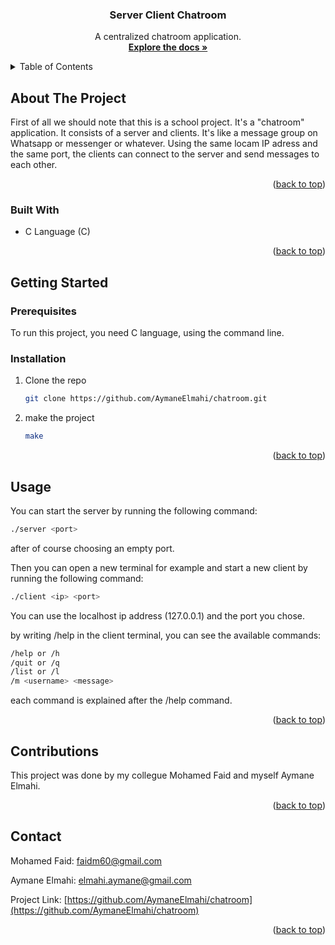 <div id="top"></div>
<!--
*** Thanks for checking out the Best-README-Template. If you have a suggestion
*** that would make this better, please fork the repo and create a pull request
*** or simply open an issue with the tag "enhancement".
*** Don't forget to give the project a star!
*** Thanks again! Now go create something AMAZING! :D
-->

<!-- PROJECT SHIELDS -->
<!--
*** I'm using markdown "reference style" links for readability.
*** Reference links are enclosed in brackets [ ] instead of parentheses ( ).
*** See the bottom of this document for the declaration of the reference variables
*** for contributors-url, forks-url, etc. This is an optional, concise syntax you may use.
*** https://www.markdownguide.org/basic-syntax/#reference-style-links
-->

<h3 align="center">Server Client Chatroom</h3>

  <p align="center">
    A centralized chatroom application.
    <br />
    <a href="https://github.com/AymaneElmahi/chatroom"><strong>Explore the docs »</strong></a>
    <br />
  </p>
</div>

<!-- TABLE OF CONTENTS -->
<details>
  <summary>Table of Contents</summary>
  <ol>
    <li>
      <a href="#about-the-project">About The Project</a>
      <ul>
        <li><a href="#built-with">Built With</a></li>
      </ul>
    </li>
    <li>
      <a href="#getting-started">Getting Started</a>
      <ul>
        <li><a href="#prerequisites">Prerequisites</a></li>
        <li><a href="#installation">Installation</a></li>
      </ul>
    </li>
    <li><a href="#usage">Usage</a></li>
    <li><a href="#contributions">Contributing</a></li>
    <li><a href="#contact">Contact</a></li>
  </ol>
</details>

<!-- ABOUT THE PROJECT -->

## About The Project

First of all we should note that this is a school project.
It's a "chatroom" application. It consists of a server and clients. It's like a message group on Whatsapp or messenger or whatever. Using the same locam IP adress and the same port, the clients can connect to the server and send messages to each other.

<p align="right">(<a href="#top">back to top</a>)</p>

### Built With

- C Language (C)

<p align="right">(<a href="#top">back to top</a>)</p>

<!-- GETTING STARTED -->

## Getting Started

### Prerequisites

To run this project, you need C language, using the command line.

### Installation

1. Clone the repo
   ```sh
   git clone https://github.com/AymaneElmahi/chatroom.git
   ```
2. make the project
   ```sh
   make
   ```

<p align="right">(<a href="#top">back to top</a>)</p>

<!-- USAGE EXAMPLES -->

## Usage

You can start the server by running the following command:

```sh
./server <port>
```

after of course choosing an empty port.

Then you can open a new terminal for example and start a new client by running the following command:

```sh
./client <ip> <port>
```

You can use the localhost ip address (127.0.0.1) and the port you chose.

by writing /help in the client terminal, you can see the available commands:

```sh
/help or /h
/quit or /q
/list or /l
/m <username> <message>
```

each command is explained after the /help command.

<p align="right">(<a href="#top">back to top</a>)</p>

<!-- CONTRIBUTING -->

## Contributions

This project was done by my collegue Mohamed Faid and myself Aymane Elmahi.

<p align="right">(<a href="#top">back to top</a>)</p>

<!-- CONTACT -->

## Contact

Mohamed Faid: faidm60@gmail.com

Aymane Elmahi: elmahi.aymane@gmail.com

Project Link: [https://github.com/AymaneElmahi/chatroom](https://github.com/AymaneElmahi/chatroom)

<p align="right">(<a href="#top">back to top</a>)</p>
